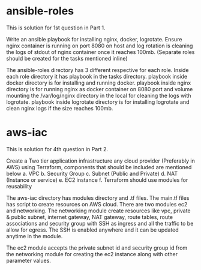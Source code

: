 # ansible-roles
This is solution for 1st question in Part 1.

Write an ansible playbook for installing nginx, docker, logrotate. Ensure nginx container is running on port 8080 on host and log rotation is cleaning the logs of stdout of nginx container once it reaches 100mb. (Separate roles should be created for the tasks mentioned inline) 

The ansible-roles directory has 3 different respective for each role. Inside each role directory it has playbook in the tasks directory.
playbook inside docker directory is for installing and running docker.
playbook inside nginx directory is for running nginx as docker container on 8080 port and volume mounting the /var/log/nginx directory in the local for cleaning the logs with logrotate.
playbook inside logrotate directory is for installing logrotate and clean nginx logs if the size reaches 100mb.

# aws-iac
This is solution for 4th question in Part 2.

Create a Two tier application infrastructure any cloud provider (Preferably in AWS) using Terraform, components that should be included are mentioned below
a. VPC 
b. Security Group
c. Subnet (Public and Private)
d. NAT (Instance or service)
e. EC2 instance 
f. Terraform should use modules for reusability

The aws-iac directory has modules directory and .tf files. The main.tf files has script to create resources on AWS cloud. There are two modules ec2 and networking. The networking module create resources like vpc, private & public subnet, internet gateway, NAT gateway, route tables, route associations and security group with SSH as ingress and all the traffic to be allow for egress.
The SSH is enabled anywhere and it can be updated anytime in the module.

The ec2 module accepts the private subnet id and security group id from the networking module for creating the ec2 instance along with other parameter values.